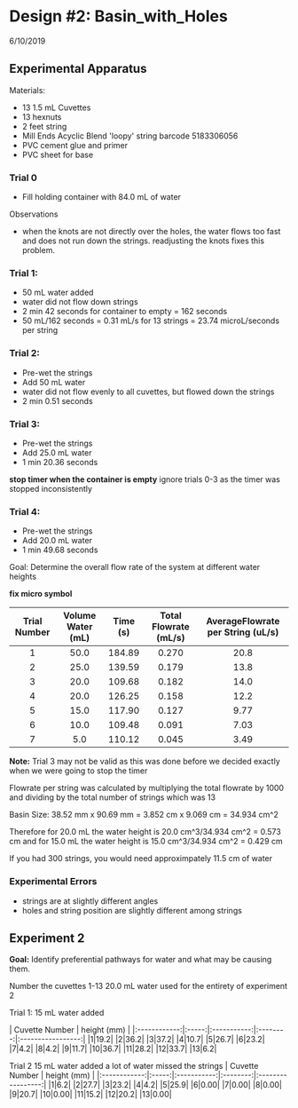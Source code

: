 # Design #2: Basin_with_Holes

6/10/2019

## Experimental Apparatus

Materials:
- 13 1.5 mL Cuvettes
- 13 hexnuts
- 2 feet string
- Mill Ends Acyclic Blend 'loopy' string barcode 5183306056
- PVC cement glue and primer
- PVC sheet for base


### Trial 0
- Fill holding container with 84.0 mL of water

Observations
- when the knots are not directly over the holes, the water flows too fast and does not run down the strings. readjusting the knots fixes this problem.

### Trial 1:

- 50 mL water added
- water did not flow down strings
- 2 min 42 seconds for container to empty = 162 seconds
- 50 mL/162 seconds = 0.31 mL/s for 13 strings = 23.74 microL/seconds per string


### Trial 2:
- Pre-wet the strings
- Add 50 mL water
- water did not flow evenly to all cuvettes, but flowed down the strings
- 2 min 0.51 seconds

### Trial 3:
- Pre-wet the strings
- Add 25.0 mL water
- 1 min 20.36 seconds

**stop timer when the container is empty**
ignore trials 0-3 as the timer was stopped inconsistently

### Trial 4:
- Pre-wet the strings
- Add 20.0 mL water
- 1 min 49.68 seconds


Goal: Determine the overall flow rate of the system at different water heights

**fix micro symbol**

| Trial Number | Volume Water (mL) | Time (s) | Total Flowrate (mL/s) | AverageFlowrate per String (uL/s) |
|:------------:|:-----:|:-----------:|:--------:|:-----------------:|
| 1 | 50.0 | 184.89 | 0.270 | 20.8 |
| 2 | 25.0 | 139.59 | 0.179 | 13.8 |
| 3 | 20.0 | 109.68 | 0.182 | 14.0 |
| 4 | 20.0 | 126.25 | 0.158 | 12.2 |
| 5 | 15.0 | 117.90 | 0.127 | 9.77 |
| 6 | 10.0 | 109.48 | 0.091 | 7.03 |
| 7 |  5.0 | 110.12 | 0.045 | 3.49 |

**Note:** Trial 3 may not be valid as this was done before we decided exactly when we were going to stop the timer

Flowrate per string was calculated by multiplying the total flowrate by 1000 and dividing by the total number of strings which was 13

Basin Size:
38.52 mm x 90.69 mm = 3.852 cm x 9.069 cm = 34.934 cm^2

Therefore for 20.0 mL the water height is 20.0 cm^3/34.934 cm^2 = 0.573 cm and for 15.0 mL the water height is 15.0 cm^3/34.934 cm^2 = 0.429 cm

If you had 300 strings, you would need approximpately 11.5 cm of water

### Experimental Errors
- strings are at slightly different angles
- holes and string position are slightly different among strings

## Experiment 2

**Goal:** Identify preferential pathways for water and what may be causing them.

Number the cuvettes 1-13
20.0 mL water used for the entirety of experiment 2

Trial 1:
15 mL water added

| Cuvette Number | height (mm) |
|:------------:|:-----:|:-----------:|:--------:|:-----------------:|
|1|19.2|
|2|36.2|
|3|37.2|
|4|10.7|
|5|26.7|
|6|23.2|
|7|4.2|
|8|4.2|
|9|11.7|
|10|36.7|
|11|28.2|
|12|33.7|
|13|6.2|

Trial 2
15 mL water added
a lot of water missed the strings
| Cuvette Number | height (mm) |
|:------------:|:-----:|:-----------:|:--------:|:-----------------:|
|1|6.2|
|2|27.7|
|3|23.2|
|4|4.2|
|5|25.9|
|6|0.00|
|7|0.00|
|8|0.00|
|9|20.7|
|10|0.00|
|11|15.2|
|12|20.2|
|13|0.00|

